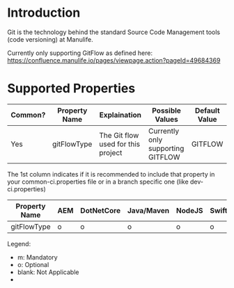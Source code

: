 # Introduction

Git is the technology behind the standard Source Code Management tools (code versioning) at Manulife.

Currently only supporting GitFlow as defined here: https://confluence.manulife.io/pages/viewpage.action?pageId=49684369

# Supported Properties

|Common?| Property Name | Explaination | Possible Values | Default Value | 
| ------------- | ------------ | --------------- | ------------- | ------------- |
| Yes | gitFlowType | The Git flow used for this project | Currently only supporting GITFLOW | GITFLOW |

The 1st column indicates if it is recommended to include that property in your common-ci.properties file or in a branch specific one (like dev-ci.properties)

| Property Name | AEM | DotNetCore | Java/Maven | NodeJS | Swift |
| ------------- | --- | ---------- | ---------- | ------ | ----- |
| gitFlowType       | o | o | o | o | o |

Legend:
 * m: Mandatory
 * o: Optional
 * blank: Not Applicable
 * 
 
